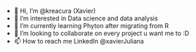 - 👋 Hi, I’m @kreacura (Xavier)
- 👀 I’m interested in Data science and data analysis
- 🌱 I’m currently learning Phyton after migrating from R
- 💞️ I’m looking to collaborate on every project u want me to :D
- 📫 How to reach me LinkedIn @xavierJuliana

<!---
kreacura/kreacura is a ✨ special ✨ repository because its `README.md` (this file) appears on your GitHub profile.
You can click the Preview link to take a look at your changes.
--->
